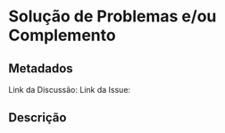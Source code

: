 # Solução de Problemas e/ou Complemento

## Metadados

Link da Discussão: <!-- link da discussão -->
Link da Issue: <!-- link da issue -->

## Descrição

<!-- 

Descreva o que você realizou para complementar ou solucionar uma situação.

-->